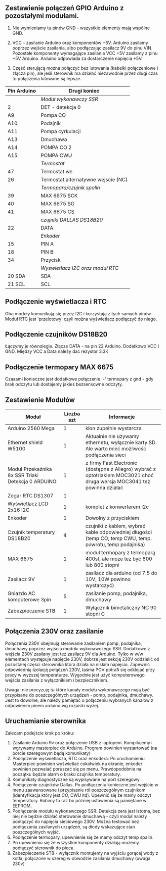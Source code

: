 
## Zestawienie połączeń GPIO Arduino z pozostałymi modułami.

1) Nie wymieniamy tu pinów GND - wszystkie elementy mają wspólne GND.

2) VCC - zasilanie Arduino oraz komponentów +5V. 
Arduino zasilamy poprzez wejście zasilania, albo podłączając zasilacz 9V do pinu VIN.
Pozostałe komponenty wymagające zasilania VCC +5V zasilamy z pinu +5V Arduino. Arduino odpowiada za dostarczenie napięcia +5V.

3) Część sterującą można połączyć bez lutowania (kabelki połączeniowe i złącza pin), ale jeśli sterownik ma działać niezawodnie przez długi czas to połączenia lutowane są lepsze.

| Pin Arduino | Drugi koniec |
| --- | --- |
|  | *Moduł wykonawczy SSR* |
| 2 | DET - detekcja 0 |
| A9 | Pompa CO |
| A10 | Podajnik |
| A11 | Pompa cyrkulacji |
| A13 | Dmuchawa |
| A14 | POMPA CO 2 |
| A15 | POMPA CWU | 
|  | *Termostat* |
| 47 | Termostat we |
| 26 | Termostat alternatywne wejscie (NC) |
|  | *Termopara/czujnik spalin* |
| 39 | MAX 6675 SCK |
| 40 | MAX 6675 SO |
| 41 | MAX 6675 CS |
|  | *czujniki DALLAS DS18B20* |
| 22 | DATA |
|  | *Enkoder* |
| 15 | PIN A |
| 18 | PIN B |
| 34 | Przycisk |
|  | *Wyswietlacz I2C oraz moduł RTC*|
| 20 SDA | SDA |
| 21 SCL | SCL |

## Podłączenie wyświetlacza i RTC
Oba moduły komunikują się przez I2C i korzystają z tych samych pinów. Moduł RTC jest 'przelotowy' czyli można wyświetlacz podłączyć do niego.


## Podłączenie czujników DS18B20
Łączymy je równolegle. Złącze DATA - na pin 22 Arduino.
Dodatkowo VCC i GND. Między VCC a Data należy dać rezystor 3.3K

## Podłączenie termopary MAX 6675
Czasami konieczne jest dodatkowe połączenie '-' termopary z gnd - gdy brak odczytu lub dostajemy jakieś bezsensowne odczyty.

## Zestawienie Modułów

| Moduł | Liczba szt | Informacje |
| --- | --- | --- |
| Arduino 2560 Mega | 1 | klon zupełnie wystarcza |
| Ethernet shield W5100 | 1 | Aktualnie nie używamy ethernetu, wyłącznie karty SD. Ale warto mieć możliwość podłączenia sieci |
| Moduł Przekaźnika 8x SSR Triaki Detekcja 0 ARDUINO | 1 | z firmy Fast Electronic (dostępne z Allegro) wybrać z optotriakiem MOC3021 choć druga wersja MOC3041 też powinna działać |
| Zegar RTC DS1307 | 1 | |
| Wyświetlacz LCD 2x16 I2C | 1 | komplet z konwerterem i2c |
| Enkoder | 1 | Dowolny z przyciskiem |
| Czujnik temperatury DS18B20 | 4 | czujniki z kablem, wybrać kable odpowiedniej długości (temp CO, temp CWU, temp. powrotu, temp podajnika) |
| MAX 6675 | 1 | moduł termopary z termoparą 400st, ale może też być 600 lub 800 stopni |
| Zasilacz 9V | 1 | zasilacz dla arduino (od 7.5 do 10V, 10W powinno wystarczyć) |
| Gniazdo AC komputerowe 3pin | 5 | zasilanie pomp, podajnika, dmuchawy |
| Zabezpieczenie STB | 1 | Wyłącznik bimetaliczny NC 90 stopni C |

## Połączenia 230V oraz zasilanie

Połączenia 230V obejmują sterowanie zasilaniem pomp, podajnika, dmuchawy poprzez wyjścia modułu wykonawczego SSR.
Dodatkowo z wejścia 230V zasilany jest też zasilacz 9V dla Arduino. Tylko w w/w elementach występuje napięcie 230V, dobrze jest sekcję 230V oddzielić od pozostałej części sterownika która działa na niskim napięciu. Zapewnić odpowiednią izolację połąćzeń 230V, taśma PCV potrafi się odklejać przy pracy w wyższej temperaturze.
Wygodnie jest użyć komputerowego wejścia zasilania z wyłącznikiem i bezpiecznikiem.

Uwaga: nie precyzuję tu które kanały modułu wykonawczego mają być przypisane do poszczególnych urządzeń - pomp, podajnika, dmuchawy. Jest to dowolne, ale należy pamiętać o połączeniu wybranych kanałów z odpowienim pinem arduino wg rozpiski wyżej.

## Uruchamianie sterownika

Zalecam podejście krok po kroku:

1. Zasilanie Arduino 9v oraz połączenie USB z laptopem. Kompilujemy i wgrywamy masterpiec do Arduino. Program powinien wystartować (na porcie szeregowym będą komunikaty)
2. Podłączenie wyświetlacza, RTC oraz enkodera. Po uruchomieniu Masterpiec powinien wyświetlać cokolwiek na ekranie, enkoder powinien pozwalać poruszać się po menu. Prawdopodobnie na początku będzie alarm o braku czujnika temperatury.
3. Komunikaty diagnostyczne są wypisywane na port szeregowy
4. Podłączenie czujników Dallas. Po podłączeniu konieczne jest wejście w menu zaawansowane i przypisanie ról poszczególnym czujnikom (identyfikacja który jest CO, CWU itd). Upewnić się że mamy odczyt temperatury. Robimy to raz bo później ustawienia są pamiętane w EEPROM.
5. Podłączenie modułu wykonawczego SSR. Detekcja zera jest istotna, bez niej nie będzie działać sterowanie dmuchawą - czyli moduł należy podłączyć do napięcia sieciowego 230V. Można testować bez podłączania zasilanych urządzeń, są diody wskazujące stan poszczególnych wyjść.
6. Podłączenie termopary, upewnienie się że mamy odczyt temp spalin.
7. Po upewnieniu się że wszystkie komponenty działają możemy podłączyć sterownik do pieca.
8. Zabezpieczenie STB - wyłącznik montujemy na wyjściu gorącej wody z kotła, połączone w szereg w obwodzie zasilania dmuchawy (uwaga 230v)



